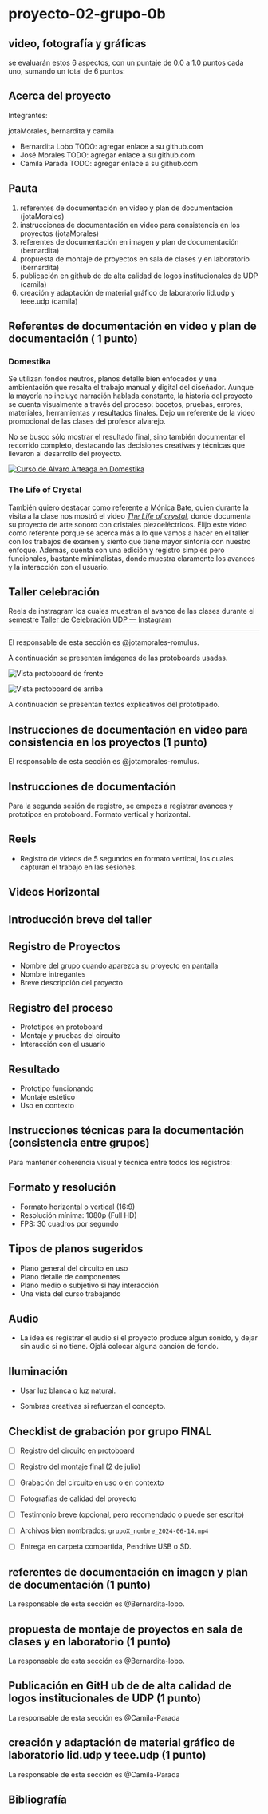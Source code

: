 # proyecto-02-grupo-0b

## video, fotografía y gráficas

se evaluarán estos 6 aspectos, con un puntaje de 0.0 a 1.0 puntos cada uno, sumando un total de 6 puntos:

## Acerca del proyecto

Integrantes:

jotaMorales, bernardita y camila

- Bernardita Lobo TODO: agregar enlace a su github.com
- José Morales TODO: agregar enlace a su github.com
- Camila Parada TODO: agregar enlace a su github.com

## Pauta

1. referentes de documentación en video y plan de documentación (jotaMorales)
2. instrucciones de documentación en video para consistencia en los proyectos (jotaMorales)
3. referentes de documentación en imagen y plan de documentación (bernardita)
4. propuesta de montaje de proyectos en sala de clases y en laboratorio (bernardita)
5. publicación en github de de alta calidad de logos institucionales de UDP (camila)
6. creación y adaptación de material gráfico de laboratorio lid.udp y teee.udp (camila)

## Referentes de documentación en video y plan de documentación ( 1 punto)

### Domestika

Se utilizan fondos neutros, planos detalle bien enfocados y una ambientación que resalta el trabajo manual y digital del diseñador. Aunque la mayoría no incluye narración hablada constante, la historia del proyecto se cuenta visualmente a través del proceso: bocetos, pruebas, errores, materiales, herramientas y resultados finales. Dejo un referente de la video promocional de las clases del profesor alvarejo.

No se busco sólo mostrar el resultado final, sino también documentar el recorrido completo, destacando las decisiones creativas y técnicas que llevaron al desarrollo del proyecto.

[![Curso de Alvaro Arteaga en Domestika](https://img.youtube.com/vi/ECKjj8N1EQ0/0.jpg)](https://www.youtube.com/watch?v=ECKjj8N1EQ0)

### The Life of Crystal

También quiero destacar como referente a Mónica Bate, quien durante la visita a la clase nos mostró el video [*The Life of crystal*](https://www.youtube.com/watch?v=kRLh9yuW5Ns), donde documenta su proyecto de arte sonoro con cristales piezoeléctricos. Elijo este video como referente porque se acerca más a lo que vamos a hacer en el taller con los trabajos de examen y siento que tiene mayor sintonía con nuestro enfoque. Además, cuenta con una edición y registro simples pero funcionales, bastante minimalistas, donde muestra claramente los avances y la interacción con el usuario.

## Taller celebración

Reels de instragram los cuales muestran el avance de las clases durante el semestre [Taller de Celebración UDP — Instagram](https://www.instagram.com/tallerdecelebracionudp?igsh=dXU0aWNhNmR1dHNq)


------



El responsable de esta sección es @jotamorales-romulus.

A continuación se presentan imágenes de las protoboards usadas.

![Vista protoboard de frente](./imagenes/presentacion-visual-frente.jpg)

![Vista protoboard de arriba](./imagenes/presentacion-visual-arriba.jpg)

A continuación se presentan textos explicativos del prototipado.

## Instrucciones de documentación en video para consistencia en los proyectos (1 punto)

El responsable de esta sección es @jotamorales-romulus.

## Instrucciones de documentación

Para la segunda sesión de registro, se empezs a registrar avances y prototipos en protoboard. Formato vertical y horizontal.

## Reels 

* Registro de videos de 5 segundos en formato vertical, los cuales capturan el trabajo en las sesiones.

## Videos Horizontal  

## Introducción breve del taller 

## Registro de Proyectos 

* Nombre del grupo cuando aparezca su proyecto en pantalla
* Nombre intregantes  
* Breve descripción del proyecto

## Registro del proceso

* Prototipos en protoboard  
* Montaje y pruebas del circuito  
* Interacción con el usuario

## Resultado

* Prototipo funcionando  
* Montaje estético  
* Uso en contexto

## Instrucciones técnicas para la documentación (consistencia entre grupos)

Para mantener coherencia visual y técnica entre todos los registros:

## Formato y resolución

* Formato horizontal o vertical (16:9)
* Resolución mínima: 1080p (Full HD)
* FPS: 30 cuadros por segundo

## Tipos de planos sugeridos

* Plano general del circuito en uso  
* Plano detalle de componentes  
* Plano medio o subjetivo si hay interacción
* Una vista del curso trabajando

## Audio

* La idea es registrar el audio si el proyecto produce algun sonido, y dejar sin audio si no tiene. Ojalá colocar alguna canción de fondo.

## Iluminación

* Usar luz blanca o luz natural.
  
* Sombras creativas si refuerzan el concepto.

## Checklist de grabación por grupo FINAL

* [ ] Registro del circuito en protoboard  
* [ ] Registro del montaje final (2 de julio)  
* [ ] Grabación del circuito en uso o en contexto  
* [ ] Fotografías de calidad del proyecto  
* [ ] Testimonio breve (opcional, pero recomendado o puede ser escrito)  
* [ ] Archivos bien nombrados: `grupoX_nombre_2024-06-14.mp4`  
* [ ] Entrega en carpeta compartida, Pendrive USB o SD.


## referentes de documentación en imagen y plan de documentación (1 punto)

La responsable de esta sección es @Bernardita-lobo.

## propuesta de montaje de proyectos en sala de clases y en laboratorio (1 punto)

La responsable de esta sección es @Bernardita-lobo.

## Publicación en GitH ub de de alta calidad de logos institucionales de UDP (1 punto)

La responsable de esta sección es @Camila-Parada

## creación y adaptación de material gráfico de laboratorio lid.udp y teee.udp (1 punto)

La responsable de esta sección es @Camila-Parada

## Bibliografía
